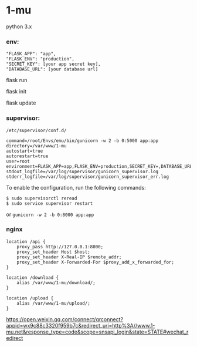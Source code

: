 # 1-mu
python 3.x

### env:
```
"FLASK_APP": "app",
"FLASK_ENV": "production",
"SECRET_KEY": [your app secret key],
"DATABASE_URL": [your database url]
```

flask run

flask init

flask update

### supervisor:
`/etc/supervisor/conf.d/`
```
command=/root/Envs/emu/bin/gunicorn -w 2 -b 0:5000 app:app
directory=/var/www/1-mu
autostart=true
autorestart=true
user=root
environment=FLASK_APP=app,FLASK_ENV=production,SECRET_KEY=,DATABASE_URL
stdout_logfile=/var/log/supervisor/gunicorn_supervisor.log
stderr_logfile=/var/log/supervisor/gunicorn_supervisor_err.log
```

To enable the configuration, run the following commands:
```
$ sudo supervisorctl reread
$ sudo service supervisor restart
```
or
`gunicorn -w 2 -b 0:8000 app:app`

### nginx
```
location /api {
    proxy_pass http://127.0.0.1:8000;
    proxy_set_header Host $host;
    proxy_set_header X-Real-IP $remote_addr;
    proxy_set_header X-Forwarded-For $proxy_add_x_forwarded_for;
}
  
location /download {
    alias /var/www/1-mu/download/;
}

location /upload {
    alias /var/www/1-mu/upload/;
}
```
https://open.weixin.qq.com/connect/qrconnect?appid=wx9c88c3320f959b7c&redirect_uri=http%3A//www.1-mu.net&response_type=code&scope=snsapi_login&state=STATE#wechat_redirect
